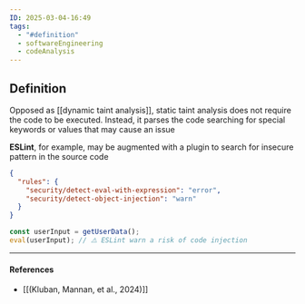 ```yaml
---
ID: 2025-03-04-16:49
tags:
  - "#definition"
  - softwareEngineering
  - codeAnalysis
---
```

## Definition

Opposed as [[dynamic taint analysis]], static taint analysis does not require the code to be executed. Instead, it parses the code searching for special keywords or values that may cause an issue

**ESLint**, for example, may be augmented with a plugin to search for insecure pattern in the source code

```json
{
  "rules": {
    "security/detect-eval-with-expression": "error",
    "security/detect-object-injection": "warn"
  }
}
```

```javascript
const userInput = getUserData();
eval(userInput); // ⚠️ ESLint warn a risk of code injection
```

---
#### References
- [[(Kluban, Mannan, et al., 2024)]]